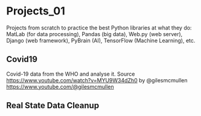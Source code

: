 # Projects_01
Projects from scratch to practice the best Python libraries at what they do: MatLab (for data processing), Pandas (big data), Web.py (web server), Django (web framework), PyBrain (AI), TensorFlow (Machine Learning), etc.

## Covid19
Covid-19 data from the WHO and analyse it. Source https://www.youtube.com/watch?v=MYU9W34dZh0 by @gilesmcmullen https://www.youtube.com/@gilesmcmullen 

## Real State Data Cleanup
